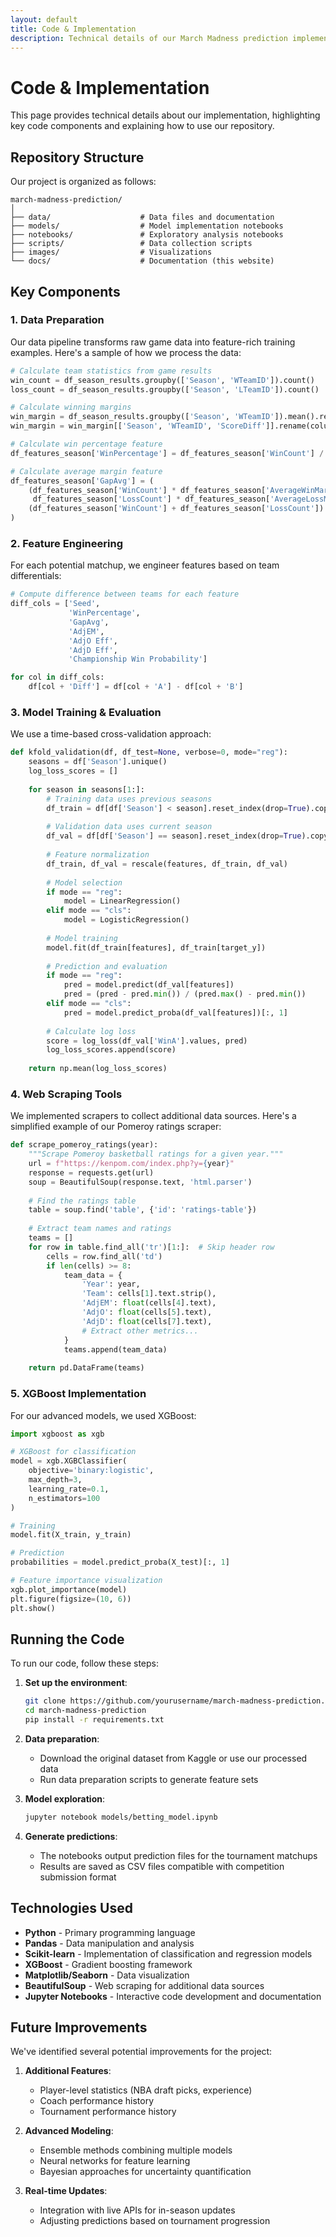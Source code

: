 ```yaml
---
layout: default
title: Code & Implementation
description: Technical details of our March Madness prediction implementation
---
```


# Code & Implementation

This page provides technical details about our implementation, highlighting key code components and explaining how to use our repository.

## Repository Structure

Our project is organized as follows:

```
march-madness-prediction/
│
├── data/                    # Data files and documentation
├── models/                  # Model implementation notebooks
├── notebooks/               # Exploratory analysis notebooks
├── scripts/                 # Data collection scripts
├── images/                  # Visualizations
└── docs/                    # Documentation (this website)
```

## Key Components

### 1. Data Preparation

Our data pipeline transforms raw game data into feature-rich training examples. Here's a sample of how we process the data:

```python
# Calculate team statistics from game results
win_count = df_season_results.groupby(['Season', 'WTeamID']).count()
loss_count = df_season_results.groupby(['Season', 'LTeamID']).count()

# Calculate winning margins
win_margin = df_season_results.groupby(['Season', 'WTeamID']).mean().reset_index()
win_margin = win_margin[['Season', 'WTeamID', 'ScoreDiff']].rename(columns={'ScoreDiff': 'AverageWinMargin'})

# Calculate win percentage feature
df_features_season['WinPercentage'] = df_features_season['WinCount'] / (df_features_season['WinCount'] + df_features_season['LossCount'])

# Calculate average margin feature
df_features_season['GapAvg'] = (
    (df_features_season['WinCount'] * df_features_season['AverageWinMargin'] - 
     df_features_season['LossCount'] * df_features_season['AverageLossMargin']) / 
    (df_features_season['WinCount'] + df_features_season['LossCount'])
)
```

### 2. Feature Engineering

For each potential matchup, we engineer features based on team differentials:

```python
# Compute difference between teams for each feature
diff_cols = ['Seed', 
             'WinPercentage', 
             'GapAvg', 
             'AdjEM',
             'AdjO Eff',
             'AdjD Eff',
             'Championship Win Probability']

for col in diff_cols:
    df[col + 'Diff'] = df[col + 'A'] - df[col + 'B']
```

### 3. Model Training & Evaluation

We use a time-based cross-validation approach:

```python
def kfold_validation(df, df_test=None, verbose=0, mode="reg"):
    seasons = df['Season'].unique()
    log_loss_scores = []
    
    for season in seasons[1:]:
        # Training data uses previous seasons
        df_train = df[df['Season'] < season].reset_index(drop=True).copy()
        
        # Validation data uses current season
        df_val = df[df['Season'] == season].reset_index(drop=True).copy()
        
        # Feature normalization
        df_train, df_val = rescale(features, df_train, df_val)
        
        # Model selection
        if mode == "reg":
            model = LinearRegression()
        elif mode == "cls":
            model = LogisticRegression()
            
        # Model training
        model.fit(df_train[features], df_train[target_y])
        
        # Prediction and evaluation
        if mode == "reg":
            pred = model.predict(df_val[features])
            pred = (pred - pred.min()) / (pred.max() - pred.min())
        elif mode == "cls":
            pred = model.predict_proba(df_val[features])[:, 1]
            
        # Calculate log loss
        score = log_loss(df_val['WinA'].values, pred)
        log_loss_scores.append(score)
        
    return np.mean(log_loss_scores)
```

### 4. Web Scraping Tools

We implemented scrapers to collect additional data sources. Here's a simplified example of our Pomeroy ratings scraper:

```python
def scrape_pomeroy_ratings(year):
    """Scrape Pomeroy basketball ratings for a given year."""
    url = f"https://kenpom.com/index.php?y={year}"
    response = requests.get(url)
    soup = BeautifulSoup(response.text, 'html.parser')
    
    # Find the ratings table
    table = soup.find('table', {'id': 'ratings-table'})
    
    # Extract team names and ratings
    teams = []
    for row in table.find_all('tr')[1:]:  # Skip header row
        cells = row.find_all('td')
        if len(cells) >= 8:
            team_data = {
                'Year': year,
                'Team': cells[1].text.strip(),
                'AdjEM': float(cells[4].text),
                'AdjO': float(cells[5].text),
                'AdjD': float(cells[7].text),
                # Extract other metrics...
            }
            teams.append(team_data)
    
    return pd.DataFrame(teams)
```

### 5. XGBoost Implementation

For our advanced models, we used XGBoost:

```python
import xgboost as xgb

# XGBoost for classification
model = xgb.XGBClassifier(
    objective='binary:logistic',
    max_depth=3,
    learning_rate=0.1,
    n_estimators=100
)

# Training
model.fit(X_train, y_train)

# Prediction
probabilities = model.predict_proba(X_test)[:, 1]

# Feature importance visualization
xgb.plot_importance(model)
plt.figure(figsize=(10, 6))
plt.show()
```

## Running the Code

To run our code, follow these steps:

1. **Set up the environment**:
   ```bash
   git clone https://github.com/yourusername/march-madness-prediction.git
   cd march-madness-prediction
   pip install -r requirements.txt
   ```

2. **Data preparation**:
   - Download the original dataset from Kaggle or use our processed data
   - Run data preparation scripts to generate feature sets

3. **Model exploration**:
   ```bash
   jupyter notebook models/betting_model.ipynb
   ```

4. **Generate predictions**:
   - The notebooks output prediction files for the tournament matchups
   - Results are saved as CSV files compatible with competition submission format

## Technologies Used

- **Python** - Primary programming language
- **Pandas** - Data manipulation and analysis
- **Scikit-learn** - Implementation of classification and regression models
- **XGBoost** - Gradient boosting framework
- **Matplotlib/Seaborn** - Data visualization
- **BeautifulSoup** - Web scraping for additional data sources
- **Jupyter Notebooks** - Interactive code development and documentation

## Future Improvements

We've identified several potential improvements for the project:

1. **Additional Features**:
   - Player-level statistics (NBA draft picks, experience)
   - Coach performance history
   - Tournament performance history
   
2. **Advanced Modeling**:
   - Ensemble methods combining multiple models
   - Neural networks for feature learning
   - Bayesian approaches for uncertainty quantification

3. **Real-time Updates**:
   - Integration with live APIs for in-season updates
   - Adjusting predictions based on tournament progression
